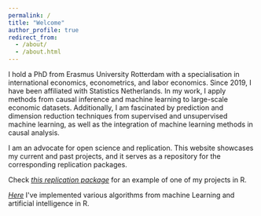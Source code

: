 ```yaml
---
permalink: /
title: "Welcome"
author_profile: true
redirect_from: 
  - /about/
  - /about.html
---
```


I hold a PhD from Erasmus University Rotterdam with a specialisation in international economics, econometrics, and labor economics. Since 2019, I have been affiliated with Statistics Netherlands. In my work, I apply methods from causal inference and machine learning to large-scale economic datasets. Additionally, I am fascinated by prediction and dimension reduction techniques from supervised and unsupervised machine learning, as well as the integration of machine learning methods in causal analysis.

I am an advocate for open science and replication. This website showcases my current and past projects, and it serves as a repository for the corresponding replication packages.

Check [*this replication package*](https://mrcsrsch.github.io/research/2_2023_careers/) for an example of one of my projects in R.

[*Here*](https://mrcsrsch.github.io/portfolio/1_2024_ML_R/) I've implemented various algorithms from machine Learning and artificial intelligence in R.

